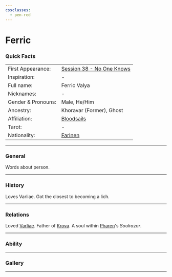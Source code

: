 ```yaml
---
cssclasses:
  - pen-red
---
```

# Ferric
### Quick Facts

|                    |                                                                                           |
| ------------------ | ----------------------------------------------------------------------------------------- |
| First Appearance:  | [Session 38 - No One Knows](../../Session%20Notes/Session%2038%20-%20No%20One%20Knows%5C) |
| Inspiration:          | -                                                                                         |
| Full name:         | Ferric Valya                                                                              |
| Nicknames:         | -                                                                                         |
| Gender & Pronouns: | Male, He/Him                                                                              |
| Ancestry:          | Khoravar (Former), Ghost                                                                  |
| Affiliation:       | [Bloodsails](../../-Groups/Bloodsails.md)                                                 |
| Tarot:             | -                                                                                         |
| Nationality:       | [Farlnen](../../-Locations--Planes/Farlnen.md)                                            |
***
### General
Words about person.

***
### History
Loves Varliae. Got the closest to becoming a lich.

***
### Relations
Loved [Varliae](Varliae.md).
Father of [Krova](Krova.md).
A soul within [Pharen](../-Player/Pharen.md)'s *Soulrazor*.

***
### Ability


***
### Gallery

***
